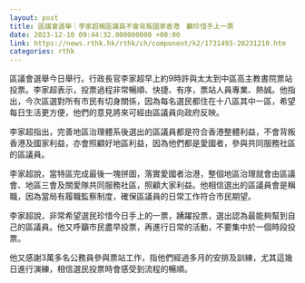 ```yaml
---
layout: post
title: 區議會選舉｜李家超稱區議員不會背叛國家香港　籲珍惜手上一票
date: 2023-12-10 09:44:32.000000000 +08:00
link: https://news.rthk.hk/rthk/ch/component/k2/1731493-20231210.htm
categories: rthk
---
```


區議會選舉今日舉行。行政長官李家超早上約9時許與太太到中區高主教書院票站投票。李家超表示，投票過程非常暢順、快捷、有序，票站人員專業、熱誠。他指出，今次區選對所有市民有切身關係，因為每名選民都住在十八區其中一區，希望每日生活更方便，他們的意見將來可經由區議員向政府反映。

李家超指出，完善地區治理體系後選出的區議員都是符合香港整體利益，不會背叛香港及國家利益，亦會照顧好地區利益，因為他們都是愛國者，參與共同服務社區的區議員。

李家超說，當特區完成最後一塊拼圖，落實愛國者治港，整個地區治理就會由區議會、地區三會及關愛隊共同服務社區，照顧大家利益。他相信選出的區議員會是稱職，因為當局有履職監察制度，確保區議員的日常工作符合市民期望。

李家超說，非常希望選民珍惜今日手上的一票，踴躍投票，選出認為最能夠幫到自己的區議員。他又呼籲市民盡早投票，再進行日常的活動，不要集中於一個時段投票。

他又感謝3萬多名公務員參與票站工作，指他們經過多月的安排及訓練，尤其這幾日進行演練，相信選民投票時會感受到流程的暢順。

